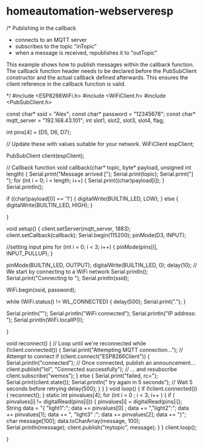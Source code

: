 # homeautomation-webserveresp
/*
  Publishing in the callback

  - connects to an MQTT server
  - subscribes to the topic "inTopic"
  - when a message is received, republishes it to "outTopic"

  This example shows how to publish messages within the
  callback function. The callback function header needs to
  be declared before the PubSubClient constructor and the
  actual callback defined afterwards.
  This ensures the client reference in the callback function
  is valid.

*/
#include <ESP8266WiFi.h>
#include <WiFiClient.h>
#include <PubSubClient.h>

const char* ssid = "Alex";
const char* password = "12345678";
const char* mqtt_server = "192.168.43.101";
int slot1, slot2, slot3, slot4, flag;

int pins[4] = {D5, D6, D7};

// Update these with values suitable for your network.
WiFiClient espClient;


PubSubClient client(espClient);

// Callback function
void callback(char* topic, byte* payload, unsigned int length) {
  Serial.print("Message arrived [");
  Serial.print(topic);
  Serial.print("] ");
  for (int i = 0; i < length; i++) {
    Serial.print((char)payload[i]);
  }
  Serial.println();

  if ((char)payload[0] == '1') {
    digitalWrite(BUILTIN_LED, LOW);
  } else {
    digitalWrite(BUILTIN_LED, HIGH);
  }



}


void setup()
{
  client.setServer(mqtt_server, 1883);
  client.setCallback(callback);
  Serial.begin(115200);
  pinMode(D3, INPUT);

  //setting input pins
  for (int i = 0; i < 3; i++) {
    pinMode(pins[i], INPUT_PULLUP);
  }

  pinMode(BUILTIN_LED, OUTPUT);
  digitalWrite(BUILTIN_LED, 0);
  delay(10);
  // We start by connecting to a WiFi network
  Serial.println();
  Serial.print("Connecting to ");
  Serial.println(ssid);

  WiFi.begin(ssid, password);

  while (WiFi.status() != WL_CONNECTED) {
    delay(500);
    Serial.print(".");
  }

  Serial.println("");
  Serial.println("WiFi connected");
  Serial.println("IP address: ");
  Serial.println(WiFi.localIP());

}

void reconnect() {
  // Loop until we're reconnected
  while (!client.connected()) {
    Serial.print("Attempting MQTT connection...");
    // Attempt to connect
    if (client.connect("ESP8266Client")) {
      Serial.println("connected");
      // Once connected, publish an announcement...
      client.publish("lol", "Connected successfully");
      // ... and resubscribe
      client.subscribe("wemos");
    } else {
      Serial.print("failed, rc=");
      Serial.print(client.state());
      Serial.println(" try again in 5 seconds");
      // Wait 5 seconds before retrying
      delay(500);
    }
  }
}
void loop()
{
  if (!client.connected()) {
    reconnect();
  }
  static int pinvalues[4];
  for (int i = 0 ; i < 3; i++ )
  {
    if ( pinvalues[i] != digitalRead(pins[i]))
    {
      pinvalues[i] = digitalRead(pins[i]);
      String data = "{ \"light1\":";
      data += pinvalues[0] ;
      data += ",\"light2\":";
      data +=  pinvalues[1];
      data += ", \"light3\" :";
      data += pinvalues[2];
      data += "}";
  char message[100];
  data.toCharArray(message, 100);
  Serial.println(message);
  client.publish("mytopic", message);
    }
  }
  client.loop();

}

